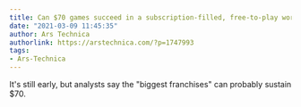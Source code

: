 ```yaml
---
title: Can $70 games succeed in a subscription-filled, free-to-play world?
date: "2021-03-09 11:45:35"
author: Ars Technica
authorlink: https://arstechnica.com/?p=1747993
tags:
- Ars-Technica
---
```

It's still early, but analysts say the "biggest franchises" can probably sustain $70.